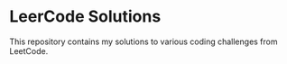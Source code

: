 # LeerCode Solutions
This repository contains my solutions to various coding challenges from LeetCode. 
